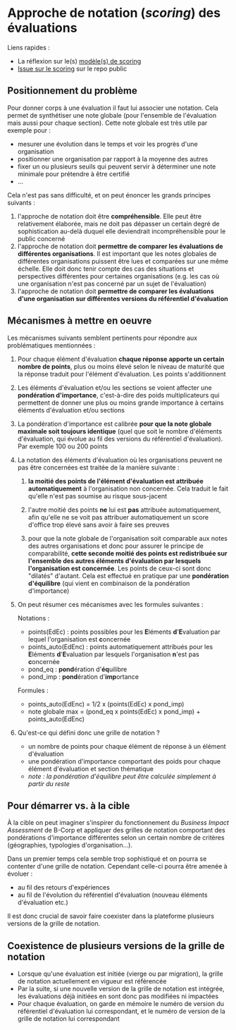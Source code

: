# Approche de notation (_scoring_) des évaluations

Liens rapides :

- La réflexion sur le(s) [modèle(s) de scoring](https://docs.google.com/spreadsheets/d/1QhvOTsPpNhNcLlt7z_-vL3EBCRAxhjrhy_ybYKcDuFM/edit?usp=sharing)
- [Issue sur le scoring](https://github.com/LabeliaLabs/referentiel-evaluation-dsrc/issues/38) sur le repo public

## Positionnement du problème

Pour donner corps à une évaluation il faut lui associer une notation. Cela permet de synthétiser une note globale (pour l'ensemble de l'évaluation mais aussi pour chaque section). Cette note globale est très utile par exemple pour :

- mesurer une évolution dans le temps et voir les progrès d'une organisation
- positionner une organisation par rapport à la moyenne des autres
- fixer un ou plusieurs seuils qui peuvent servir à déterminer une note minimale pour prétendre à être certifié
- ...

Cela n'est pas sans difficulté, et on peut énoncer les grands principes suivants :

1. l'approche de notation doit être **compréhensible**. Elle peut être relativement élaborée, mais ne doit pas dépasser un certain degré de sophistication au-delà duquel elle deviendrait incompréhensible pour le public concerné
1. l'approche de notation doit **permettre de comparer les évaluations de différentes organisations**. Il est important que les notes globales de différentes organisations puissent être lues et comparées sur une même échelle. Elle doit donc tenir compte des cas des situations et perspectives différentes pour certaines organisations (e.g. les cas où une organisation n'est pas concerné par un sujet de l'évaluation)
1. l'approche de notation doit **permettre de comparer les évaluations d'une organisation sur différentes versions du référentiel d'évaluation**

## Mécanismes à mettre en oeuvre

Les mécanismes suivants semblent pertinents pour répondre aux problématiques mentionnées :

1. Pour chaque élément d'évaluation **chaque réponse apporte un certain nombre de points**, plus ou moins élevé selon le niveau de maturité que la réponse traduit pour l'élément d'évaluation. Les points s'additionnent

1. Les éléments d'évaluation et/ou les sections se voient affecter une **pondération d'importance**, c'est-à-dire des poids multiplicateurs qui permettent de donner une plus ou moins grande importance à certains éléments d'évaluation et/ou sections

1. La pondération d'importance est calibrée **pour que la note globale maximale soit toujours identique** (quel que soit le nombre d'éléments d'évaluation, qui évolue au fil des versions du référentiel d'évaluation). Par exemple 100 ou 200 points

1. La notation des éléments d'évaluation où les organisations peuvent ne pas être concernées est traitée de la manière suivante :

   1. **la moitié des points de l'élément d'évaluation est attribuée automatiquement** à l'organisation non concernée. Cela traduit le fait qu'elle n'est pas soumise au risque sous-jacent

   1. l'autre moitié des points **ne** lui est **pas** attribuée automatiquement, afin qu'elle ne se voit pas attribuer automatiquement un score d'office trop élevé sans avoir à faire ses preuves

   1. pour que la note globale de l'organisation soit comparable aux notes des autres organisations et donc pour assurer le principe de comparabilité, **cette seconde moitié des points est redistribuée sur l'ensemble des autres éléments d'évaluation par lesquels l'organisation est concernée**. Les points de ceux-ci sont donc "dilatés" d'autant. Cela est effectué en pratique par une **pondération d'équilibre** (qui vient en combinaison de la pondération d'importance)

1. On peut résumer ces mécanismes avec les formules suivantes :

   Notations :  

   - points(EdEc) : points possibles pour les **E**léments **d**'**E**valuation par lequel l'organisation est **c**oncernée
   - points_auto(EdEnc) : points automatiquement attribués pour les **E**léments **d**'**E**valuation par lesquels l'organisation **n**'est pas **c**oncernée
   - pond_eq : **pond**ération d'**éq**uilibre
   - pond_imp : **pond**ération d'**imp**ortance

   Formules :

   - points_auto(EdEnc) = 1/2 x (points(EdEc) x pond_imp)
   - note globale max = (pond_eq x points(EdEc) x pond_imp) + points_auto(EdEnc)

1. Qu'est-ce qui défini donc une grille de notation ?

   - un nombre de points pour chaque élément de réponse à un élément d'évaluation
   - une pondération d'importance comportant des poids pour chaque élément d'évaluation et section thématique
   - _note : la pondération d'équilibre peut être calculée simplement à partir du reste_

## Pour démarrer vs. à la cible

À la cible on peut imaginer s'inspirer du fonctionnement du _Business Impact Assessment_ de B-Corp et appliquer des grilles de notation comportant des pondérations d'importance différentes selon un certain nombre de critères (géographies, typologies d'organisation...).

Dans un premier temps cela semble trop sophistiqué et on pourra se contenter d'une grille de notation. Cependant celle-ci pourra être amenée à évoluer :

- au fil des retours d'expériences
- au fil de l'évolution du référentiel d'évaluation (nouveau éléments d'évaluation etc.)

Il est donc crucial de savoir faire coexister dans la plateforme plusieurs versions de la grille de notation.

## Coexistence de plusieurs versions de la grille de notation

- Lorsque qu'une évaluation est initiée (vierge ou par migration), la grille de notation actuellement en vigueur est référencée
- Par la suite, si une nouvelle version de la grille de notation est intégrée, les évaluations déjà initiées en sont donc pas modifiées ni impactées
- Pour chaque évaluation, on garde en mémoire le numéro de version du référentiel d'évaluation lui correspondant, et le numéro de version de la grille de notation lui correspondant